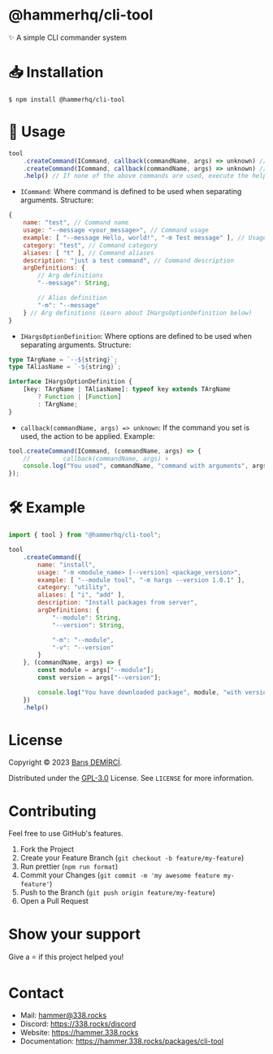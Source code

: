 # @hammerhq/cli-tool

✨ A simple CLI commander system

# 📥 Installation

```
$ npm install @hammerhq/cli-tool
```

# 🔧 Usage

```ts
tool
    .createCommand(ICommand, callback(commandName, args) => unknown) // create command
    .createCommand(ICommand, callback(commandName, args) => unknown) // create another command
    .help() // If none of the above commands are used, execute the help command.
```

-   `ICommand`: Where command is defined to be used when separating arguments. Structure:

```js
{
    name: "test", // Command name
    usage: "--message <your_message>", // Command usage
    example: [ "--message Hello, world!", "-m Test message" ], // Usage examples
    category: "test", // Command category
    aliases: [ "t" ], // Command aliases
    description: "just a test command", // Command description
    argDefinitions: {
        // Arg definitions
        "--message": String,

        // Alias definition
        "-m": "--message"
    } // Arg definitions (Learn about IHargsOptionDefinition below)
}
```

-   `IHargsOptionDefinition`: Where options are defined to be used when separating arguments. Structure:

```ts
type TArgName = `--${string}`;
type TAliasName = `-${string}`;

interface IHargsOptionDefinition {
	[key: TArgName | TAliasName]: typeof key extends TArgName
		? Function | [Function]
		: TArgName;
}
```

-   `callback(commandName, args) => unknown`: If the command you set is used, the action to be applied. Example:

```js
tool.createCommand(ICommand, (commandName, args) => {
	//         callback(commandName, args) ⬇️
	console.log("You used", commandName, "command with arguments", args);
});
```

# 🛠️ Example

```js
import { tool } from "@hammerhq/cli-tool";

tool
    .createCommand({
        name: "install",
        usage: "-m <module_name> [--version] <package_version>",
        example: [ "--module tool", "-m hargs --version 1.0.1" ],
        category: "utility",
        aliases: [ "i", "add" ],
        description: "Install packages from server",
        argDefinitions: {
            "--module": String,
            "--version": String,

            "-m": "--module",
            "-v": "--version"
        }
    }, (commandName, args) => {
        const module = args["--module"];
        const version = args["--version"];

        console.log("You have downloaded package", module, "with version" version ? version : "latest");
    })
    .help()
```

# License

Copyright © 2023 [Barış DEMİRCİ](https://github.com/barbarbar338).

Distributed under the [GPL-3.0](https://www.gnu.org/licenses/gpl-3.0.html) License. See `LICENSE` for more information.

# Contributing

Feel free to use GitHub's features.

1. Fork the Project
2. Create your Feature Branch (`git checkout -b feature/my-feature`)
3. Run prettier (`npm run format`)
4. Commit your Changes (`git commit -m 'my awesome feature my-feature'`)
5. Push to the Branch (`git push origin feature/my-feature`)
6. Open a Pull Request

# Show your support

Give a ⭐️ if this project helped you!

# Contact

-   Mail: hammer@338.rocks
-   Discord: https://338.rocks/discord
-   Website: https://hammer.338.rocks
-   Documentation: https://hammer.338.rocks/packages/cli-tool
